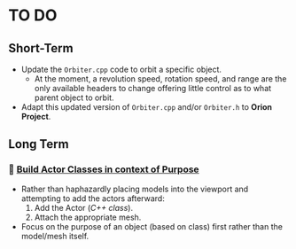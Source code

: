 # TO DO
## Short-Term
* Update the `Orbiter.cpp` code to orbit a specific object.
    - At the moment, a revolution speed, rotation speed, and range are the only available headers to change offering little control as to what parent object to orbit.
* Adapt this updated version of `Orbiter.cpp` and/or `Orbiter.h` to **Orion Project**.
## Long Term
### 🔁 <u>Build Actor Classes in context of Purpose</u>
- Rather than haphazardly placing models into the viewport and attempting to add the actors afterward:
    1. Add the Actor (*C++ class*).
    2. Attach the appropriate mesh.
- Focus on the purpose of an object (based on class) first rather than the model/mesh itself.